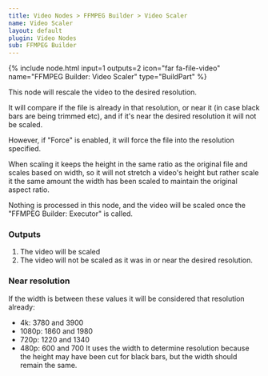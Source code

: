 ```yaml
---
title: Video Nodes > FFMPEG Builder > Video Scaler
name: Video Scaler
layout: default
plugin: Video Nodes
sub: FFMPEG Builder
---
```


{% include node.html input=1 outputs=2 icon="far fa-file-video" name="FFMPEG Builder: Video Scaler" type="BuildPart" %}


This node will rescale the video to the desired resolution.

It will compare if the file is already in that resolution, or near it (in case black bars are being trimmed etc), and if it's near the desired resolution it will not be scaled.

However, if "Force" is enabled, it will force the file into the resolution specified.  

When scaling it keeps the height in the same ratio as the original file and scales based on width, so it will not stretch a video's height but rather scale it the same amount the width has been scaled to maintain the original aspect ratio.

Nothing is processed in this node, and the video will be scaled once the "FFMPEG Builder: Executor" is called.

### Outputs
1. The video will be scaled
2. The video will not be scaled as it was in or near the desired resolution.

### Near resolution
If the width is between these values it will be considered that resolution already:
- 4k: 3780 and 3900 
- 1080p: 1860 and 1980
- 720p: 1220 and 1340
- 480p: 600 and 700
It uses the width to determine resolution because the height may have been cut for black bars, but the width should remain the same.